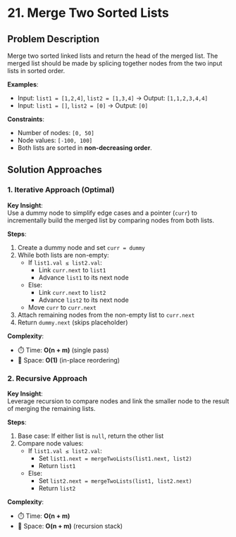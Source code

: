 # 21. Merge Two Sorted Lists

## Problem Description
Merge two sorted linked lists and return the head of the merged list. The merged list should be made by splicing together nodes from the two input lists in sorted order.

**Examples**:
- Input: `list1 = [1,2,4]`, `list2 = [1,3,4]` → Output: `[1,1,2,3,4,4]`
- Input: `list1 = []`, `list2 = [0]` → Output: `[0]`

**Constraints**:
- Number of nodes: `[0, 50]`
- Node values: `[-100, 100]`
- Both lists are sorted in **non-decreasing order**.

## Solution Approaches

### 1. Iterative Approach (Optimal)
**Key Insight**:  
Use a dummy node to simplify edge cases and a pointer (`curr`) to incrementally build the merged list by comparing nodes from both lists.

**Steps**:
1. Create a dummy node and set `curr = dummy`
2. While both lists are non-empty:
    - If `list1.val ≤ list2.val`:
        - Link `curr.next` to `list1`
        - Advance `list1` to its next node
    - Else:
        - Link `curr.next` to `list2`
        - Advance `list2` to its next node
    - Move `curr` to `curr.next`
3. Attach remaining nodes from the non-empty list to `curr.next`
4. Return `dummy.next` (skips placeholder)

**Complexity**:
- ⏱️ Time: **O(n + m)** (single pass)
- 💾 Space: **O(1)** (in-place reordering)

### 2. Recursive Approach
**Key Insight**:  
Leverage recursion to compare nodes and link the smaller node to the result of merging the remaining lists.

**Steps**:
1. Base case: If either list is `null`, return the other list
2. Compare node values:
    - If `list1.val ≤ list2.val`:
        - Set `list1.next = mergeTwoLists(list1.next, list2)`
        - Return `list1`
    - Else:
        - Set `list2.next = mergeTwoLists(list1, list2.next)`
        - Return `list2`

**Complexity**:
- ⏱️ Time: **O(n + m)**
- 💾 Space: **O(n + m)** (recursion stack)  